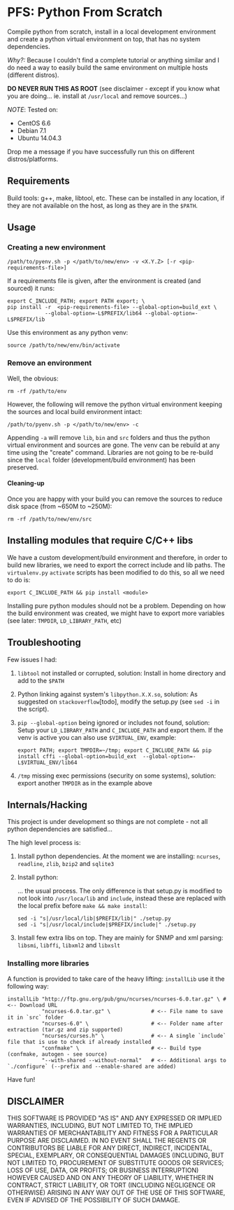  
# PFS: Python From Scratch #

Compile python from scratch, install in a local development environment and 
create a python virtual environment on top, that has no system dependencies.

_Why?:_ Because I couldn't find a complete tutorial or anything similar and I 
do need a way to easily build the same environment on multiple hosts (different 
distros).

**DO NEVER RUN THIS AS ROOT** (see disclaimer - except if you know what you 
are doing... ie. install at `/usr/local` and remove sources...)

_NOTE_: Tested on:
- CentOS 6.6
- Debian 7.1
- Ubuntu 14.04.3

Drop me a message if you have successfully run this on different distros/platforms.


## Requirements ##

Build tools: g++, make, libtool, etc. These can be installed in any location, if
they are not available on the host, as long as they are in the `$PATH`.

## Usage ##

### Creating a new environment ###

    /path/to/pyenv.sh -p </path/to/new/env> -v <X.Y.Z> [-r <pip-requirements-file>]
    
If a requirements file is given, after the environment is created
(and sourced) it runs:

    export C_INCLUDE_PATH; export PATH export; \
    pip install -r  <pip-requirements-file> --global-option=build_ext \
                --global-option=-L$PREFIX/lib64 --global-option=-L$PREFIX/lib
    
Use this environment as any python venv:

    source /path/to/new/env/bin/activate
    
### Remove an environment ###

Well, the obvious:

    rm -rf /path/to/env
    
However, the following will remove the python virtual environment keeping the
sources and local build environment intact:

    /path/to/pyenv.sh -p </path/to/new/env> -c
    
Appending `-a` will remove `lib`, `bin` and `src` folders and thus the python
virtual environment and sources are gone. The venv can be rebuild at any time
using the "create" command. Libraries are not going to be re-build since the
`local` folder (development/build environment) has been preserved.

#### Cleaning-up ####

Once you are happy with your build you can remove the sources to reduce disk
space (from ~650M to ~250M):

    rm -rf /path/to/new/env/src


## Installing modules that require C/C++ libs ##

We have a custom development/build environment and therefore, in order to 
build new libraries, we need to export the correct include and lib paths. 
The `virtualenv.py` `activate` scripts has been modified to do this, so 
all we need to do is:

    export C_INCLUDE_PATH && pip install <module>
    
Installing pure python modules should not be a problem. Depending on how 
the build environment was created, we might have to export more variables
(see later: `TMPDIR`, `LD_LIBRARY_PATH`, etc)

## Troubleshooting ##

Few issues I had:

1.  `libtool` not installed or corrupted, solution: Install in home directory 
    and add to the `$PATH`
2.  Python linking against system's `libpython.X.X.so`, solution: As suggested 
    on `stackoverflow`[todo], modify the setup.py (see `sed -i` in the script).
3.  `pip --global-option` being ignored or includes not found, solution: Setup 
    your `LD_LIBRARY_PATH` and `C_INCLUDE_PATH` and export them. If the venv is
    active you can also use `$VIRTUAL_ENV`, example:
     
     ```
     export PATH; export TMPDIR=~/tmp; export C_INCLUDE_PATH && pip install cffi --global-option=build_ext  --global-option=-L$VIRTUAL_ENV/lib64
     ```
4.  `/tmp` missing exec permissions (security on some systems), solution: export
    another `TMPDIR` as in the example above
    

## Internals/Hacking ##

This project is under development so things are not complete - not all python
dependencies are satisfied... 

The high level process is:

1.  Install python dependencies. At the moment we are installing: `ncurses`,
    `readline`, `zlib`, `bzip2` and `sqlite3`
    
2.  Install python:
    
    ... the usual process. The only difference is that setup.py is modified to 
    not look into `/usr/loca/lib` and `include`, instead these are replaced with
    the local prefix before `make && make install`:
    
    ```
    sed -i "s|/usr/local/lib|$PREFIX/lib|" ./setup.py
    sed -i "s|/usr/local/include|$PREFIX/include|" ./setup.py
    ```
    
3.  Install few extra libs on top. They are mainly for SNMP and xml
    parsing: `libsmi`, `libffi`, `libxml2` and `libxslt`
    
### Installing more libraries

A function is provided to take care of the heavy lifting: `installLib` use it
the following way:

    installLib "http://ftp.gnu.org/pub/gnu/ncurses/ncurses-6.0.tar.gz" \ # <-- Download URL
               "ncurses-6.0.tar.gz" \             # <-- File name to save it in `src` folder
               "ncurses-6.0" \                    # <-- Folder name after extraction (tar.gz and zip supported)
               "ncurses/curses.h" \               # <-- A single `include` file that is use to check if already installed
               "confmake" \                       # <-- Build type (confmake, autogen - see source)
               "--with-shared --without-normal"   # <-- Additional args to `./configure` (--prefix and --enable-shared are added)
               
Have fun!

## **DISCLAIMER** ##

THIS SOFTWARE IS PROVIDED "AS IS" AND ANY EXPRESSED OR IMPLIED WARRANTIES, 
INCLUDING, BUT NOT LIMITED TO, THE IMPLIED WARRANTIES OF MERCHANTABILITY AND 
FITNESS FOR A PARTICULAR PURPOSE ARE DISCLAIMED. IN NO EVENT SHALL THE REGENTS 
OR CONTRIBUTORS BE LIABLE FOR ANY DIRECT, INDIRECT, INCIDENTAL, SPECIAL, 
EXEMPLARY, OR CONSEQUENTIAL DAMAGES (INCLUDING, BUT NOT LIMITED TO, PROCUREMENT 
OF SUBSTITUTE GOODS OR SERVICES; LOSS OF USE, DATA, OR PROFITS; OR BUSINESS 
INTERRUPTION) HOWEVER CAUSED AND ON ANY THEORY OF LIABILITY, WHETHER IN 
CONTRACT, STRICT LIABILITY, OR TORT (INCLUDING NEGLIGENCE OR OTHERWISE) ARISING 
IN ANY WAY OUT OF THE USE OF THIS SOFTWARE, EVEN IF ADVISED OF THE POSSIBILITY 
OF SUCH DAMAGE.
